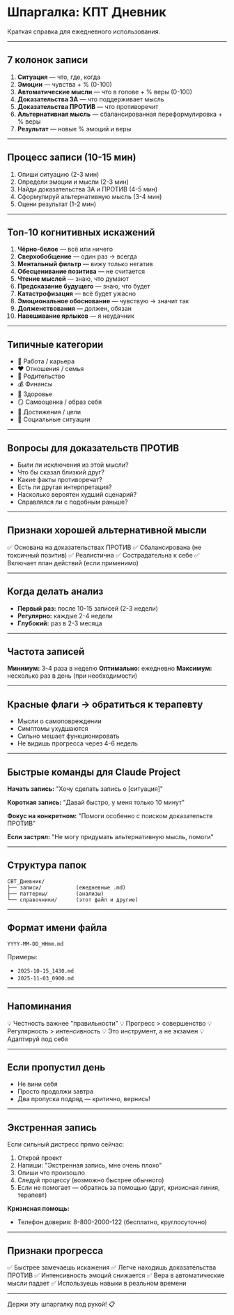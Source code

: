 # Шпаргалка: КПТ Дневник

Краткая справка для ежедневного использования.

---

## 7 колонок записи

1. **Ситуация** — что, где, когда
2. **Эмоции** — чувства + % (0-100)
3. **Автоматические мысли** — что в голове + % веры (0-100)
4. **Доказательства ЗА** — что поддерживает мысль
5. **Доказательства ПРОТИВ** — что противоречит
6. **Альтернативная мысль** — сбалансированная переформулировка + % веры
7. **Результат** — новые % эмоций и веры

---

## Процесс записи (10-15 мин)

1. Опиши ситуацию (2-3 мин)
2. Определи эмоции и мысли (2-3 мин)
3. Найди доказательства ЗА и ПРОТИВ (4-5 мин)
4. Сформулируй альтернативную мысль (3-4 мин)
5. Оцени результат (1-2 мин)

---

## Топ-10 когнитивных искажений

1. **Чёрно-белое** — всё или ничего
2. **Сверхобобщение** — один раз → всегда
3. **Ментальный фильтр** — вижу только негатив
4. **Обесценивание позитива** — не считается
5. **Чтение мыслей** — знаю, что думают
6. **Предсказание будущего** — знаю, что будет
7. **Катастрофизация** — всё будет ужасно
8. **Эмоциональное обоснование** — чувствую → значит так
9. **Долженствования** — должен, обязан
10. **Навешивание ярлыков** — я неудачник

---

## Типичные категории

- 🏢 Работа / карьера
- ❤️ Отношения / семья
- 👶 Родительство
- 💰 Финансы
- 🏥 Здоровье
- 🪞 Самооценка / образ себя
- 🎯 Достижения / цели
- 🤝 Социальные ситуации

---

## Вопросы для доказательств ПРОТИВ

- Были ли исключения из этой мысли?
- Что бы сказал близкий друг?
- Какие факты противоречат?
- Есть ли другая интерпретация?
- Насколько вероятен худший сценарий?
- Справлялся ли с подобным раньше?

---

## Признаки хорошей альтернативной мысли

✅ Основана на доказательствах ПРОТИВ
✅ Сбалансирована (не токсичный позитив)
✅ Реалистична
✅ Сострадательна к себе
✅ Включает план действий (если применимо)

---

## Когда делать анализ

- **Первый раз:** после 10-15 записей (2-3 недели)
- **Регулярно:** каждые 2-4 недели
- **Глубокий:** раз в 2-3 месяца

---

## Частота записей

**Минимум:** 3-4 раза в неделю
**Оптимально:** ежедневно
**Максимум:** несколько раз в день (при необходимости)

---

## Красные флаги → обратиться к терапевту

- Мысли о самоповреждении
- Симптомы ухудшаются
- Сильно мешает функционировать
- Не видишь прогресса через 4-6 недель

---

## Быстрые команды для Claude Project

**Начать запись:**
"Хочу сделать запись о [ситуация]"

**Короткая запись:**
"Давай быстро, у меня только 10 минут"

**Фокус на конкретном:**
"Помоги особенно с поиском доказательств ПРОТИВ"

**Если застрял:**
"Не могу придумать альтернативную мысль, помоги"

---

## Структура папок

```
CBT_Дневник/
├── записи/           (ежедневные .md)
├── паттерны/         (анализы)
└── справочники/      (этот файл и другие)
```

---

## Формат имени файла

`YYYY-MM-DD_HHmm.md`

Примеры:

- `2025-10-15_1430.md`
- `2025-11-03_0900.md`

---

## Напоминания

💡 Честность важнее "правильности"
💡 Прогресс > совершенство
💡 Регулярность > интенсивность
💡 Это инструмент, а не экзамен
💡 Адаптируй под себя

---

## Если пропустил день

- Не вини себя
- Просто продолжи завтра
- Два пропуска подряд — критично, вернись!

---

## Экстренная запись

Если сильный дистресс прямо сейчас:

1. Открой проект
2. Напиши: "Экстренная запись, мне очень плохо"
3. Опиши что произошло
4. Следуй процессу (возможно быстрее обычного)
5. Если не помогает — обратись за помощью (друг, кризисная линия, терапевт)

**Кризисная помощь:**

- Телефон доверия: 8-800-2000-122 (бесплатно, круглосуточно)

---

## Признаки прогресса

✅ Быстрее замечаешь искажения
✅ Легче находишь доказательства ПРОТИВ
✅ Интенсивность эмоций снижается
✅ Вера в автоматические мысли падает
✅ Используешь навыки в реальном времени

---

Держи эту шпаргалку под рукой! 📋
